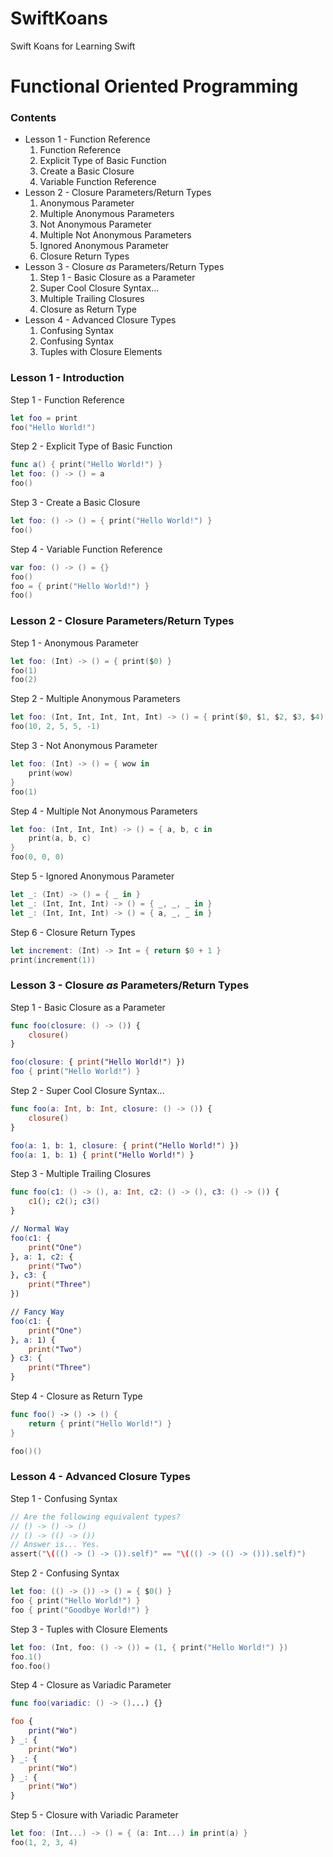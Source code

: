 # SwiftKoans
Swift Koans for Learning Swift


# Functional Oriented Programming

### Contents

- Lesson 1 - Function Reference
  1. Function Reference
  2. Explicit Type of Basic Function
  3. Create a Basic Closure
  4. Variable Function Reference  
- Lesson 2 - Closure Parameters/Return Types
  1. Anonymous Parameter
  2. Multiple Anonymous Parameters
  3. Not Anonymous Parameter
  4. Multiple Not Anonymous Parameters
  5. Ignored Anonymous Parameter
  6. Closure Return Types
- Lesson 3 - Closure *as* Parameters/Return Types
  1. Step 1 - Basic Closure as a Parameter
  2. Super Cool Closure Syntax...
  3. Multiple Trailing Closures
  4. Closure as Return Type
- Lesson 4 - Advanced Closure Types
  1. Confusing Syntax
  2. Confusing Syntax
  3. Tuples with Closure Elements

### Lesson 1 - Introduction

Step 1 - Function Reference
```swift
let foo = print
foo("Hello World!")
```

Step 2 - Explicit Type of Basic Function
```swift
func a() { print("Hello World!") }
let foo: () -> () = a
foo()
```

Step 3 - Create a Basic Closure
```swift
let foo: () -> () = { print("Hello World!") }
foo()
```

Step 4 - Variable Function Reference
```swift
var foo: () -> () = {}
foo()
foo = { print("Hello World!") }
foo()
```

### Lesson 2 - Closure Parameters/Return Types

Step 1 - Anonymous Parameter
```swift
let foo: (Int) -> () = { print($0) }
foo(1)
foo(2)
```

Step 2 - Multiple Anonymous Parameters
```swift
let foo: (Int, Int, Int, Int, Int) -> () = { print($0, $1, $2, $3, $4) }
foo(10, 2, 5, 5, -1)
```

Step 3 - Not Anonymous Parameter
```swift
let foo: (Int) -> () = { wow in
    print(wow) 
}
foo(1)
```

Step 4 - Multiple Not Anonymous Parameters
```swift
let foo: (Int, Int, Int) -> () = { a, b, c in
    print(a, b, c) 
}
foo(0, 0, 0)
```
Step 5 - Ignored Anonymous Parameter
```swift
let _: (Int) -> () = { _ in }
let _: (Int, Int, Int) -> () = { _, _, _ in }
let _: (Int, Int, Int) -> () = { a, _, _ in }
```

Step 6 - Closure Return Types
```swift
let increment: (Int) -> Int = { return $0 + 1 }
print(increment(1))
```

### Lesson 3 - Closure *as* Parameters/Return Types

Step 1 - Basic Closure as a Parameter
```swift
func foo(closure: () -> ()) {
    closure()   
}

foo(closure: { print("Hello World!") })
foo { print("Hello World!") }
```

Step 2 - Super Cool Closure Syntax...
```swift
func foo(a: Int, b: Int, closure: () -> ()) {
    closure()
}

foo(a: 1, b: 1, closure: { print("Hello World!") })
foo(a: 1, b: 1) { print("Hello World!") }
```

Step 3 - Multiple Trailing Closures
```swift
func foo(c1: () -> (), a: Int, c2: () -> (), c3: () -> ()) {
    c1(); c2(); c3()
}

// Normal Way
foo(c1: {
    print("One")
}, a: 1, c2: {
    print("Two")
}, c3: {
    print("Three")
})

// Fancy Way
foo(c1: {
    print("One")
}, a: 1) {
    print("Two")
} c3: {
    print("Three")
}
```

Step 4 - Closure as Return Type
```swift
func foo() -> () -> () {
    return { print("Hello World!") }
}

foo()()
```

### Lesson 4 - Advanced Closure Types

Step 1 - Confusing Syntax
```swift
// Are the following equivalent types?
// () -> () -> ()
// () -> (() -> ())
// Answer is... Yes.
assert("\((() -> () -> ()).self)" == "\((() -> (() -> ())).self)")
```
Step 2 - Confusing Syntax
```swift
let foo: (() -> ()) -> () = { $0() }
foo { print("Hello World!") }
foo { print("Goodbye World!") }
```

Step 3 - Tuples with Closure Elements
```swift
let foo: (Int, foo: () -> ()) = (1, { print("Hello World!") })
foo.1()
foo.foo()
```

Step 4 - Closure as Variadic Parameter
```swift
func foo(variadic: () -> ()...) {}

foo {
    print("Wo")
} _: {
    print("Wo")
} _: {
    print("Wo")
} _: {
    print("Wo")
}
```

Step 5 - Closure with Variadic Parameter
```swift
let foo: (Int...) -> () = { (a: Int...) in print(a) }
foo(1, 2, 3, 4)
```
